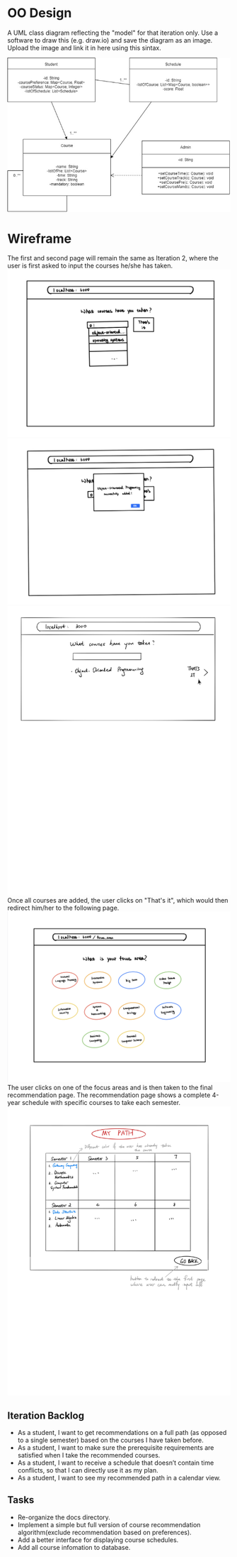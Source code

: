 # OO Design

A UML class diagram reflecting the "model" for that iteration only.
Use a software to draw this (e.g. draw.io) and save the diagram as an image.
Upload the image and link it in here using this sintax.


![](assets/oose.jpg)


# Wireframe
The first and second page will remain the same as Iteration 2, where the user is first asked to input the courses he/she has taken.
![](assets/it2_p1v1.jpg)
![](assets/it2_p1v2.jpg)
![](assets/it3_p1.jpg)
Once all courses are added, the user clicks on "That's it", which would then redirect him/her to the following page.
![](assets/it2_p2.jpg)
The user clicks on one of the focus areas and is then taken to the final recommendation page. The recommendation page shows a complete 4-year schedule with specific courses to take each semester.
![](assets/it3_p2.jpg)


## Iteration Backlog
- As a student, I want to get recommendations on a full path (as opposed to a single semester) based on the courses I have taken before.
- As a student, I want to make sure the prerequisite requirements are satisfied when I take the recommended courses.
- As a student, I want to receive a schedule that doesn’t contain time conflicts, so that I can directly use it as my plan.
- As a student, I want to see my recommended path in a calendar view.

## Tasks
- Re-organize the docs directory.
- Implement a simple but full version of course recommendation algorithm(exclude recommendation based on preferences).
- Add a better interface for displaying course schedules.
- Add all course infomation to database.
